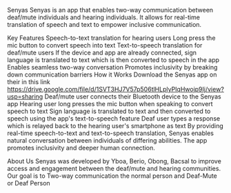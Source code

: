 Senyas
Senyas is an app that enables two-way communication between deaf/mute individuals and hearing individuals. It allows for real-time translation of speech and text to empower inclusive communication.

Key Features
  Speech-to-text translation for hearing users
    Long press the mic button to convert speech into text
  Text-to-speech translation for deaf/mute users
    If the device and app are already connected, sign language is translated to text which is then converted to speech in the app
  Enables seamless two-way conversation
  Promotes inclusivity by breaking down communication barriers
How it Works
    Download the Senyas app on their in this link https://drive.google.com/file/d/1SVT3HJ7V57p506tlHLplyPIqHwojp9Ij/view?usp=sharing
    Deaf/mute user connects their Bluetooth device to the Senyas app
    Hearing user long presses the mic button when speaking to convert speech to text
    Sign language is translated to text and then converted to speech using the app's text-to-speech feature
    Deaf user types a response which is relayed back to the hearing user's smartphone as text
By providing real-time speech-to-text and text-to-speech translation, Senyas enables natural conversation between individuals of differing abilities. The app promotes inclusivity and deeper human connection.

About Us
Senyas was developed by Yboa, Berio, Obong, Bacsal to improve access and engagement between the deaf/mute and hearing communities. Our goal is to Two-way communication the normal person and Deaf-Mute or Deaf Person
